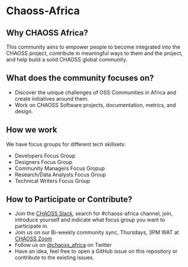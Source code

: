 # Chaoss-Africa

## Why CHAOSS Africa?

This community aims to empower people to become integrated into the CHAOSS project, contribute in meaningful ways to them and the project, and help build a solid CHAOSS global community.

## What does the community focuses on?

- Discover the unique challenges of OSS Communities in Africa and create initiatives around them.
- Work on CHAOSS Software projects, documentation, metrics, and design.

## How we work

We have focus groups for different tech skillsets:

- Developers Focus Group
- Designers Focus Group
- Community Managers Focus Gropup
- Research/Data Analysts Focus Group
- Technical Writers Focus Group

## How to Participate or Contribute?

- Join the [CHAOSS Slack](https://join.slack.com/t/chaoss-workspace/shared_invite/zt-r65szij9-QajX59hkZUct82b0uACA6g), search for #chaoss-africa channel, join, introduce yourself and indicate what focus group you want to participate in.
- Join us on our Bi-weekly community sync, Thursdays, 3PM WAT at [CHAOSS Zoom](https://zoom.us/my/chaoss)
- Follow us on [@chaoss_africa](https://twitter.com/chaoss_africa) on Twitter
- Have an idea, feel free to open a GitHub issue on this repository or contribute to the existing issues.
